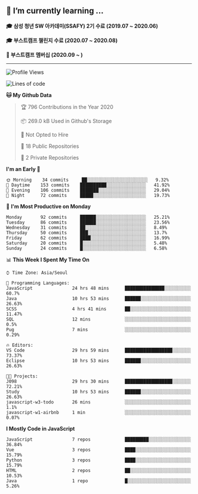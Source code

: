 ## 🌱 I’m currently learning ...

**🎓 삼성 청년 SW 아카데미(SSAFY) 2기 수료 (2019.07 ~ 2020.06)**

**🎓 부스트캠프 챌린지 수료 (2020.07 ~ 2020.08)**

**🏃  부스트캠프 멤버십 (2020.09 ~ )**
 
-----

<!--START_SECTION:waka-->
![Profile Views](http://img.shields.io/badge/Profile%20Views-8-blue)

![Lines of code](https://img.shields.io/badge/From%20Hello%20World%20I%27ve%20Written-34.5%20million%20lines%20of%20code-blue)

**🐱 My Github Data** 

> 🏆 796 Contributions in the Year 2020
 > 
> 📦 269.0 kB Used in Github's Storage 
 > 
> 🚫 Not Opted to Hire
 > 
> 📜 18 Public Repositories
 > 
> 🔑 2 Private Repositories 

**I'm an Early 🐤** 

```text
🌞 Morning    34 commits     ██░░░░░░░░░░░░░░░░░░░░░░░   9.32% 
🌆 Daytime    153 commits    ██████████░░░░░░░░░░░░░░░   41.92% 
🌃 Evening    106 commits    ███████░░░░░░░░░░░░░░░░░░   29.04% 
🌙 Night      72 commits     █████░░░░░░░░░░░░░░░░░░░░   19.73%

```
📅 **I'm Most Productive on Monday** 

```text
Monday       92 commits     ██████░░░░░░░░░░░░░░░░░░░   25.21% 
Tuesday      86 commits     ██████░░░░░░░░░░░░░░░░░░░   23.56% 
Wednesday    31 commits     ██░░░░░░░░░░░░░░░░░░░░░░░   8.49% 
Thursday     50 commits     ███░░░░░░░░░░░░░░░░░░░░░░   13.7% 
Friday       62 commits     ████░░░░░░░░░░░░░░░░░░░░░   16.99% 
Saturday     20 commits     █░░░░░░░░░░░░░░░░░░░░░░░░   5.48% 
Sunday       24 commits     █░░░░░░░░░░░░░░░░░░░░░░░░   6.58%

```


📊 **This Week I Spent My Time On** 

```text
⌚︎ Time Zone: Asia/Seoul

💬 Programming Languages: 
JavaScript               24 hrs 48 mins      ███████████████░░░░░░░░░░   60.7% 
Java                     10 hrs 53 mins      ██████░░░░░░░░░░░░░░░░░░░   26.63% 
SCSS                     4 hrs 41 mins       ██░░░░░░░░░░░░░░░░░░░░░░░   11.47% 
SQL                      12 mins             ░░░░░░░░░░░░░░░░░░░░░░░░░   0.5% 
Pug                      7 mins              ░░░░░░░░░░░░░░░░░░░░░░░░░   0.29%

🔥 Editors: 
VS Code                  29 hrs 59 mins      ██████████████████░░░░░░░   73.37% 
Eclipse                  10 hrs 53 mins      ██████░░░░░░░░░░░░░░░░░░░   26.63%

🐱‍💻 Projects: 
J098                     29 hrs 30 mins      ██████████████████░░░░░░░   72.21% 
Study                    10 hrs 53 mins      ██████░░░░░░░░░░░░░░░░░░░   26.63% 
javascript-w3-todo       26 mins             ░░░░░░░░░░░░░░░░░░░░░░░░░   1.1% 
javascript-w1-airbnb     1 min               ░░░░░░░░░░░░░░░░░░░░░░░░░   0.07%

```

**I Mostly Code in JavaScript** 

```text
JavaScript               7 repos             █████████░░░░░░░░░░░░░░░░   36.84% 
Vue                      3 repos             ████░░░░░░░░░░░░░░░░░░░░░   15.79% 
Python                   3 repos             ████░░░░░░░░░░░░░░░░░░░░░   15.79% 
HTML                     2 repos             ██░░░░░░░░░░░░░░░░░░░░░░░   10.53% 
Java                     1 repo              █░░░░░░░░░░░░░░░░░░░░░░░░   5.26%

```



<!--END_SECTION:waka-->
